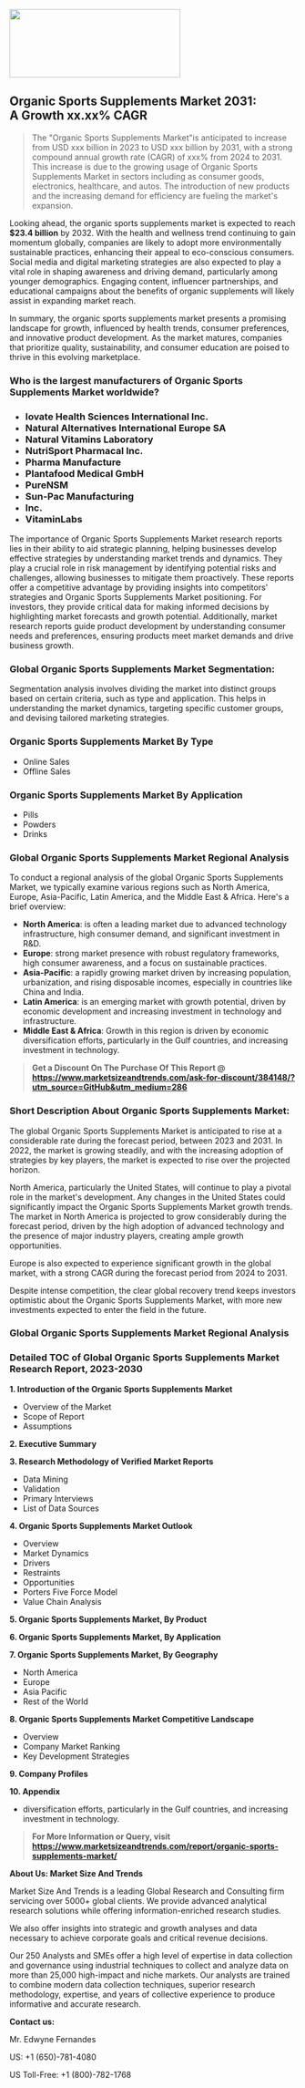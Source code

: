 <img src="https://100x100musica.es/wp-content/uploads/2024/12/Verified-Market-Reports-4-300x120.jpg" alt="" width="300" height="120" class="alignnone size-medium wp-image-100382" /><h2>Organic Sports Supplements Market 2031: A&nbsp;Growth&nbsp;xx.xx% CAGR</h2><blockquote id="" class="">The "Organic Sports Supplements Market"is anticipated to increase from USD xxx billion in 2023 to USD xxx billion by 2031, with a strong compound annual growth rate (CAGR) of xxx% from 2024 to 2031. This increase is due to the growing usage of Organic Sports Supplements Market in sectors including as consumer goods, electronics, healthcare, and autos. The introduction of new products and the increasing demand for efficiency are fueling the market's expansion.</blockquote><p></div><p>Looking ahead, the organic sports supplements market is expected to reach <strong>$23.4 billion</strong> by 2032. With the health and wellness trend continuing to gain momentum globally, companies are likely to adopt more environmentally sustainable practices, enhancing their appeal to eco-conscious consumers. Social media and digital marketing strategies are also expected to play a vital role in shaping awareness and driving demand, particularly among younger demographics. Engaging content, influencer partnerships, and educational campaigns about the benefits of organic supplements will likely assist in expanding market reach.</p><p>In summary, the organic sports supplements market presents a promising landscape for growth, influenced by health trends, consumer preferences, and innovative product development. As the market matures, companies that prioritize quality, sustainability, and consumer education are poised to thrive in this evolving marketplace.</p></p><h3 id="" class="">Who is the largest manufacturers of&nbsp;Organic Sports Supplements Market worldwide?</h3><h3 class=""><p><ul><li>Iovate Health Sciences International Inc. </li><li> Natural Alternatives International Europe SA </li><li> Natural Vitamins Laboratory </li><li> NutriSport Pharmacal Inc. </li><li> Pharma Manufacture </li><li> Plantafood Medical GmbH </li><li> PureNSM </li><li> Sun-Pac Manufacturing </li><li> Inc. </li><li> VitaminLabs</li></ul></p></h3><p id="ember58" class="ember-view reader-text-block__paragraph">The importance of&nbsp;Organic Sports Supplements Market research reports lies in their ability to aid strategic planning, helping businesses develop effective strategies by understanding market trends and dynamics. They play a crucial role in risk management by identifying potential risks and challenges, allowing businesses to mitigate them proactively. These reports offer a competitive advantage by providing insights into competitors' strategies and Organic Sports Supplements Market positioning. For investors, they provide critical data for making informed decisions by highlighting market forecasts and growth potential. Additionally, market research reports guide product development by understanding consumer needs and preferences, ensuring products meet market demands and drive business growth.</p><h3 id="" class="">Global&nbsp;Organic Sports Supplements Market Segmentation:</h3><p id="" class="">Segmentation analysis involves dividing the market into distinct groups based on certain criteria, such as type and application. This helps in understanding the market dynamics, targeting specific customer groups, and devising tailored marketing strategies.</p><h3 id="" class="">Organic Sports Supplements Market&nbsp;By Type</h3><p><p><ul><li>Online Sales</li><li> Offline Sales</p></li></ul></p></p><h3 id="" class="">Organic Sports Supplements Market&nbsp;By Application</h3><p class=""><p><ul><li>Pills</li><li> Powders</li><li> Drinks</li></ul></p></p><h3 id="" class="">Global Organic Sports Supplements Market Regional Analysis</h3><p id="" class="">To conduct a regional analysis of the global Organic Sports Supplements Market, we typically examine various regions such as North America, Europe, Asia-Pacific, Latin America, and the Middle East &amp; Africa. Here's a brief overview:</p><ul><li><strong>North America</strong>: is often a leading market due to advanced technology infrastructure, high consumer demand, and significant investment in R&amp;D.</li><li><strong>Europe</strong>: strong market presence with robust regulatory frameworks, high consumer awareness, and a focus on sustainable practices.</li><li><strong>Asia-Pacific</strong>: a rapidly growing market driven by increasing population, urbanization, and rising disposable incomes, especially in countries like China and India.</li><li><strong>Latin America</strong>: is an emerging market with growth potential, driven by economic development and increasing investment in technology and infrastructure.</li><li><strong>Middle East &amp; Africa</strong>: Growth in this region is driven by economic diversification efforts, particularly in the Gulf countries, and increasing investment in technology.</li></ul><blockquote id="" class=""><strong>Get a Discount On The Purchase Of This Report @ <a href="https://www.marketsizeandtrends.com/download-sample/384148/?utm_source=GitHub&utm_medium=286" target="_blank">https://www.marketsizeandtrends.com/ask-for-discount/384148/?utm_source=GitHub&utm_medium=286</a></strong></blockquote><h3>Short Description About Organic Sports Supplements Market:</h3><p id="ember58" class="ember-view reader-text-block__paragraph">The global&nbsp;Organic Sports Supplements Market&nbsp;is anticipated to rise at a considerable rate during the forecast period, between 2023 and 2031. In 2022, the market is growing steadily, and with the increasing adoption of strategies by key players, the market is expected to rise over the projected horizon.</p><p id="ember59" class="ember-view reader-text-block__paragraph">North America, particularly the United States, will continue to play a pivotal role in the market's development. Any changes in the United States could significantly impact the&nbsp;Organic Sports Supplements Market&nbsp;growth trends. The market in North America is projected to grow considerably during the forecast period, driven by the high adoption of advanced technology and the presence of major industry players, creating ample growth opportunities.</p><p id="ember60" class="ember-view reader-text-block__paragraph">Europe is also expected to experience significant growth in the global market, with a strong CAGR during the forecast period from 2024 to 2031.</p><p id="ember61" class="ember-view reader-text-block__paragraph">Despite intense competition, the clear global recovery trend keeps investors optimistic about the&nbsp;Organic Sports Supplements Market, with more new investments expected to enter the field in the future.</p><h3 id="" class="">Global Organic Sports Supplements Market Regional Analysis</h3><h3 id="" class="">Detailed TOC of Global Organic Sports Supplements Market Research Report, 2023-2030</h3><p id="" class=""><strong>1. Introduction of the Organic Sports Supplements Market</strong></p><ul><li>Overview of the Market</li><li>Scope of Report</li><li>Assumptions</li></ul><p id="" class=""><strong>2. Executive Summary</strong></p><p id="" class=""><strong>3. Research Methodology of Verified Market Reports</strong></p><ul><li>Data Mining</li><li>Validation</li><li>Primary Interviews</li><li>List of Data Sources</li></ul><p id="" class=""><strong>4. Organic Sports Supplements Market Outlook</strong></p><ul><li>Overview</li><li>Market Dynamics</li><li>Drivers</li><li>Restraints</li><li>Opportunities</li><li>Porters Five Force Model</li><li>Value Chain Analysis</li></ul><p id="" class=""><strong>5. Organic Sports Supplements Market, By Product</strong></p><p id="" class=""><strong>6. Organic Sports Supplements Market, By Application</strong></p><p id="" class=""><strong>7. Organic Sports Supplements Market, By Geography</strong></p><ul><li>North America</li><li>Europe</li><li>Asia Pacific</li><li>Rest of the World</li></ul><p id="" class=""><strong>8. Organic Sports Supplements Market Competitive Landscape</strong></p><ul><li>Overview</li><li>Company Market Ranking</li><li>Key Development Strategies</li></ul><p id="" class=""><strong>9. Company Profiles</strong></p><p id="" class=""><strong>10. Appendix</strong></p><ul><li>diversification efforts, particularly in the Gulf countries, and increasing investment in technology.</li></ul><blockquote id="" class=""><strong>For More Information or Query, visit <strong><strong><a href="https://www.marketsizeandtrends.com/report/organic-sports-supplements-market/" target="_blank">https://www.marketsizeandtrends.com/report/organic-sports-supplements-market/</a></strong></strong></strong></blockquote><p id="" class=""><strong>About Us: Market Size And Trends</strong></p><p id="" class="">Market Size And Trends is a leading Global Research and Consulting firm servicing over 5000+ global clients. We provide advanced analytical research solutions while offering information-enriched research studies.</p><p id="" class="">We also offer insights into strategic and growth analyses and data necessary to achieve corporate goals and critical revenue decisions.</p><p id="" class="">Our 250 Analysts and SMEs offer a high level of expertise in data collection and governance using industrial techniques to collect and analyze data on more than 25,000 high-impact and niche markets. Our analysts are trained to combine modern data collection techniques, superior research methodology, expertise, and years of collective experience to produce informative and accurate research.</p><p id="" class=""><strong>Contact us:</strong></p><p id="" class="">Mr. Edwyne Fernandes</p><p id="" class="">US: +1 (650)-781-4080</p><p id="" class="">US Toll-Free: +1 (800)-782-1768</p>
